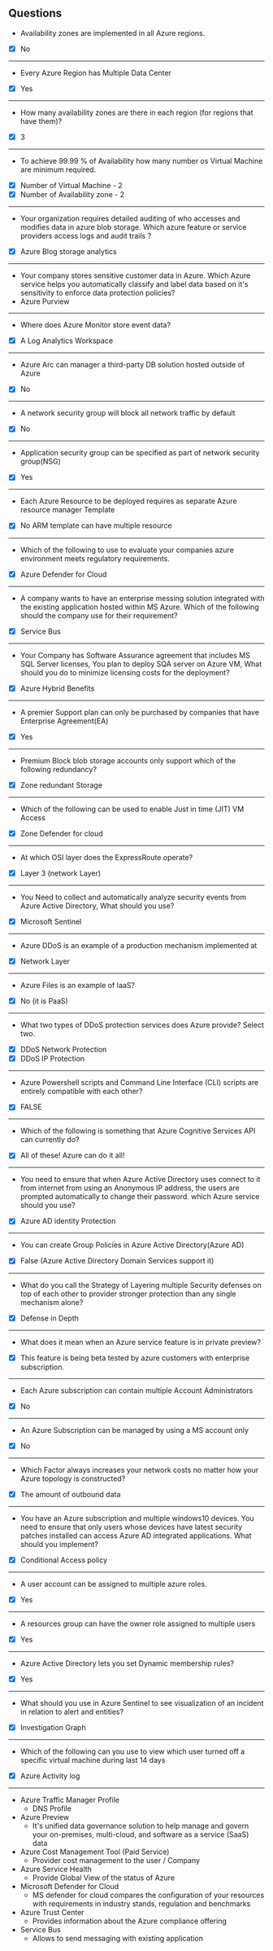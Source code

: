 ## Questions
- Availability zones are implemented in all Azure regions.
- [x] No
---
- Every Azure Region has Multiple Data Center
- [x] Yes
---
- How many availability zones are there in each region (for regions that have them)?
- [x] 3
---
- To achieve 99.99 % of Availability how many number os Virtual Machine are minimum required.
- [x] Number of Virtual Machine     -   2
- [x] Number of Availability zone   -   2 
---
- Your organization requires detailed auditing of who accesses and modifies data in azure blob storage. Which azure feature or service providers access logs and audit trails ?
- [x] Azure Blog storage analytics
---
- Your company stores sensitive customer data in Azure. Which Azure service helps you automatically classify and label data based on it's sensitivity to enforce data protection policies?
- Azure Purview
---
- Where does Azure Monitor store event data?
- [x] A Log Analytics Workspace
---
- Azure Arc can manager a third-party DB solution hosted outside of Azure
- [x] No
---
-  A network security group will block all network traffic by default
- [x] No
---
- Application security group can be specified as part of network security group(NSG)
- [x] Yes
---
- Each Azure Resource to be deployed requires as separate Azure resource manager Template
- [x] No
ARM template can have multiple resource
---
- Which of the following to use to evaluate your companies azure environment meets regulatory requirements.
- [x] Azure Defender for Cloud
---
 - A company wants to have an enterprise messing solution integrated with the existing application hosted within MS Azure. Which of the following should the company use for their requirement?
 - [x] Service Bus
---
 - Your Company has Software Assurance agreement that includes MS SQL Server licenses, You plan to deploy SQA server on Azure VM, What should you do to minimize licensing costs for the deployment?
- [x] Azure Hybrid Benefits
---
- A premier Support plan can only be purchased by companies that have Enterprise Agreement(EA)
- [x] Yes
---
- Premium Block blob storage accounts only support which of the following redundancy?
- [x] Zone redundant Storage
---
- Which of the following can be used to enable Just in time (JIT) VM Access
- [x] Zone Defender for cloud
---
- At which OSI layer does the ExpressRoute operate?
- [x] Layer 3 (network Layer)
---
- You Need to collect and automatically analyze security events from Azure Active Directory, What should you use?
- [x] Microsoft Sentinel
---
- Azure DDoS is an example of a production mechanism implemented at 
- [x] Network Layer
---
- Azure Files is an example of IaaS?
- [x] No (it is PaaS)
---
- What two types of DDoS protection services does Azure provide? Select two.
- [x] DDoS Network Protection
- [x] DDoS IP Protection
---
- Azure Powershell scripts and Command Line Interface (CLI) scripts are entirely compatible with each other?
- [x] FALSE
---
- Which of the following is something that Azure Cognitive Services API can currently do?
- [x] All of these! Azure can do it all!
---
- You need to ensure that when Azure Active Directory uses connect to it from internet from using an Anonymous IP address, the users are prompted automatically to change their password. which Azure service should you use?
- [x] Azure AD identity Protection
---
- You can create Group Policies in Azure Active Directory(Azure AD)
- [x] False (Azure Active Directory Domain Services support it)
---
- What do you call the Strategy of Layering multiple Security defenses on top of each other to provider stronger protection than any single mechanism alone?
- [x] Defense in Depth
---
- What does it mean when an Azure service feature is in private preview?
- [x] This feature is being beta tested by azure customers with enterprise subscription.
---
- Each Azure subscription can contain multiple Account Administrators
- [x] No
---
- An Azure Subscription can be managed by using a MS account only
- [x] No
---
- Which Factor always increases your network costs no matter how your Azure topology is constructed?
- [x] The amount of outbound data
---
- You have an Azure subscription and multiple windows10 devices. You need to ensure that only users whose devices have latest security patches installed can access Azure AD integrated applications. What should you implement?
- [x] Conditional Access policy
---
- A user account can be assigned to multiple azure roles.
- [x] Yes
---
- A resources group can have the owner role assigned to multiple users
- [x] Yes
---
- Azure Active Directory lets you set Dynamic membership rules?
- [x] Yes
---
- What should you use in Azure Sentinel to see visualization of an incident in relation to alert and entities?
- [x] Investigation Graph
---
- Which of the following can you use to view which user turned off a specific virtual machine during last 14 days
- [x] Azure Activity log
---
- Azure Traffic Manager Profile
  - DNS Profile
- Azure Preview
  - It's unified data governance solution to help manage and govern your on-premises, multi-cloud, and software as a service (SaaS) data
- Azure Cost Management Tool (Paid Service)
  - Provider cost management to the user / Company
- Azure Service Health
  - Provide Global View of the status of Azure
- Microsoft Defender for Cloud
  - MS defender for cloud compares the configuration of your resources with requirements in industry stands, regulation and benchmarks
- Azure Trust Center
  - Provides information about the Azure compliance offering
- Service Bus
  - Allows to send messaging with existing application
